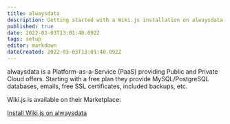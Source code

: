 ```yaml
---
title: alwaysdata
description: Getting started with a Wiki.js installation on alwaysdata
published: true
date: 2022-03-03T13:01:40.092Z
tags: setup
editor: markdown
dateCreated: 2022-03-03T13:01:40.092Z
---
```


alwaysdata is a Platform-as-a-Service (PaaS) providing Public and Private Cloud offers. Starting with a free plan they provide MySQL/PostgreSQL databases, emails, free SSL certificates, included backups, etc.

Wiki.js is available on their Marketplace:

[Install Wiki.js on alwaysdata](https://www.alwaysdata.com/en/marketplace/wikijs/)
